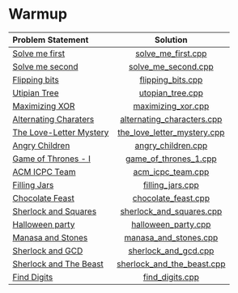 # Warmup

|                                    Problem Statement                                     |                           Solution                           |
|:-----------------------------------------------------------------------------------------|:------------------------------------------------------------:|
| [Solve me first](https://www.hackerrank.com/challenges/solve-me-first)                   | [solve_me_first.cpp](./solve_me_first.cpp)                   |
| [Solve me second](https://www.hackerrank.com/challenges/solve-me-second)                 | [solve_me_second.cpp](./solve_me_second.cpp)                 |
| [Flipping bits](https://www.hackerrank.com/challenges/flipping-bits)                     | [flipping_bits.cpp](./flipping_bits.cpp)                     |
| [Utipian Tree](https://www.hackerrank.com/challenges/utopian-tree)                       | [utopian_tree.cpp](./utopian_tree.cpp)                       |
| [Maximizing XOR](https://www.hackerrank.com/challenges/maximizing-xor)                   | [maximizing_xor.cpp](./maximizing_xor.cpp)                   |
| [Alternating Charaters](https://www.hackerrank.com/challenges/alternating-characters)    | [alternating_characters.cpp](./alternating_characters.cpp)   |
| [The Love-Letter Mystery](https://www.hackerrank.com/challenges/the-love-letter-mystery) | [the_love_letter_mystery.cpp](./the_love_letter_mystery.cpp) |
| [Angry Children](https://www.hackerrank.com/challenges/angry-children)                   | [angry_children.cpp](./angry_children.cpp)                   |
| [Game of Thrones - I](https://www.hackerrank.com/challenges/game-of-thrones)             | [game_of_thrones_1.cpp](./game_of_thrones_1.cpp)             |
| [ACM ICPC Team](https://www.hackerrank.com/challenges/acm-icpc-team)                     | [acm_icpc_team.cpp](./acm_icpc_team.cpp)                     |
| [Filling Jars](https://www.hackerrank.com/challenges/filling-jars)                       | [filling_jars.cpp](./filling_jars.cpp)                       |
| [Chocolate Feast](https://www.hackerrank.com/challenges/chocolate-feast)                 | [chocolate_feast.cpp](./chocolate_feast.cpp)                 |
| [Sherlock and Squares](https://www.hackerrank.com/challenges/sherlock-and-squares)       | [sherlock_and_squares.cpp](./sherlock_and_squares.cpp)       |
| [Halloween party](https://www.hackerrank.com/challenges/halloween-party)                 | [halloween_party.cpp](./halloween_party.cpp)                 |
| [Manasa and Stones](https://www.hackerrank.com/challenges/manasa-and-stones)             | [manasa_and_stones.cpp](./manasa_and_stones.cpp)             |
| [Sherlock and GCD](https://www.hackerrank.com/challenges/sherlock-and-gcd)               | [sherlock_and_gcd.cpp](./sherlock_and_gcd.cpp)               |
| [Sherlock and The Beast](https://www.hackerrank.com/challenges/sherlock-and-the-beast)   | [sherlock_and_the_beast.cpp](./sherlock_and_the_beast.cpp)   |
| [Find Digits](https://www.hackerrank.com/challenges/find-digits)                         | [find_digits.cpp](./find_digits.cpp)                         |
